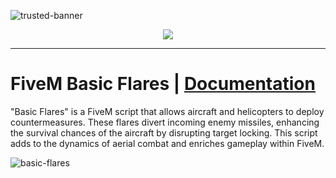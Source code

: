 ![trusted-banner](https://github.com/Trusted-Studios/ts_Flares/assets/79488475/a034029e-5972-4fd6-b464-f86241408a3c)

<p align="center">
    <a href="https://discord.gg/hmmM89nCdX">
        <img src="https://img.shields.io/discord/1068573047172374634?style=for-the-badge&logo=discord&labelColor=7289da&logoColor=white&color=2c2f33&label=Discord"/>
    </a>
</p>

---

# FiveM Basic Flares | [Documentation](https://docs.trusted-studios.eu/fivem/basic-flares)

"Basic Flares" is a FiveM script that allows aircraft and helicopters to deploy countermeasures. These flares divert incoming enemy missiles, enhancing the survival chances of the aircraft by disrupting target locking. This script adds to the dynamics of aerial combat and enriches gameplay within FiveM.

![basic-flares](https://github.com/Trusted-Studios/ts_Flares/assets/79488475/2af526c4-3d72-4e0c-b3d9-be036cae58c9)
